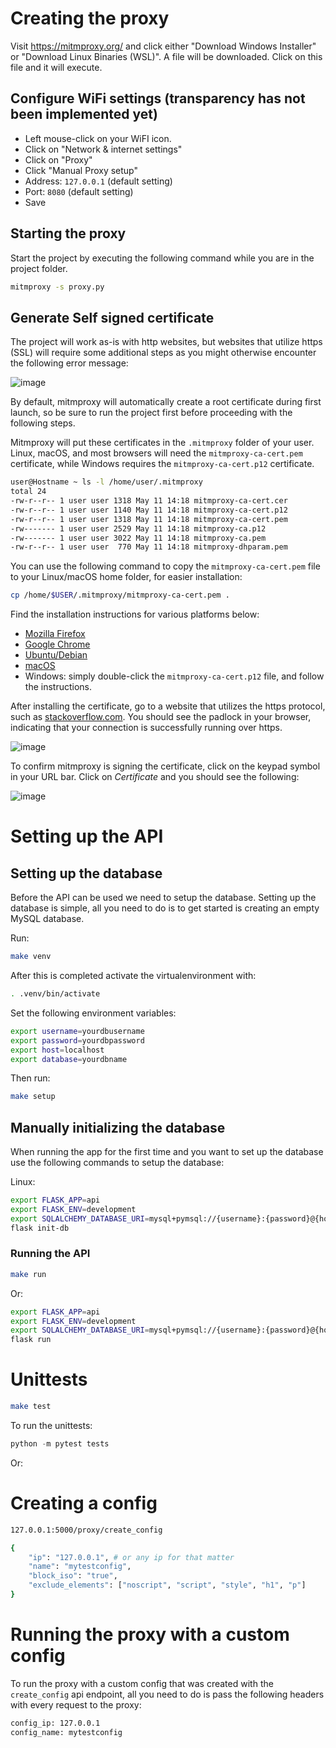 # Creating the proxy
Visit https://mitmproxy.org/ and click either "Download Windows Installer" or "Download Linux Binaries (WSL)".
A file will be downloaded. Click on this file and it will execute.

## Configure WiFi settings (transparency has not been implemented yet)
- Left mouse-click on your WiFI icon.
- Click on "Network & internet settings"
- Click on "Proxy"
- Click "Manual Proxy setup"
- Address: `127.0.0.1` (default setting)
- Port: `8080` (default setting)
- Save

## Starting the proxy
Start the project by executing the following command while you are in the project folder.
```bash
mitmproxy -s proxy.py
```

## Generate Self signed certificate
The project will work as-is with http websites, but websites that utilize https (SSL) will require some additional steps as you might otherwise encounter the following error message:

![image](https://user-images.githubusercontent.com/11412480/121014932-c6416e80-c79a-11eb-8862-ac95446e7f2d.png)

By default, mitmproxy will automatically create a root certificate during first launch, so be sure to run the project first before proceeding with the following steps.

Mitmproxy will put these certificates in the `.mitmproxy` folder of your user. Linux, macOS, and most browsers will need the `mitmproxy-ca-cert.pem` certificate, while Windows requires the `mitmproxy-ca-cert.p12` certificate.

```bash
user@Hostname ~ ls -l /home/user/.mitmproxy
total 24
-rw-r--r-- 1 user user 1318 May 11 14:18 mitmproxy-ca-cert.cer
-rw-r--r-- 1 user user 1140 May 11 14:18 mitmproxy-ca-cert.p12
-rw-r--r-- 1 user user 1318 May 11 14:18 mitmproxy-ca-cert.pem
-rw------- 1 user user 2529 May 11 14:18 mitmproxy-ca.p12
-rw------- 1 user user 3022 May 11 14:18 mitmproxy-ca.pem
-rw-r--r-- 1 user user  770 May 11 14:18 mitmproxy-dhparam.pem
```

You can use the following command to copy the `mitmproxy-ca-cert.pem` file to your Linux/macOS home folder, for easier installation:

```bash
cp /home/$USER/.mitmproxy/mitmproxy-ca-cert.pem .
```

Find the installation instructions for various platforms below:

- [Mozilla Firefox](https://wiki.mozilla.org/MozillaRootCertificate#Mozilla_Firefox)
- [Google Chrome](https://stackoverflow.com/a/15076602/198996)
- [Ubuntu/Debian](https://askubuntu.com/questions/73287/how-do-i-install-a-root-certificate/94861#94861)
- [macOS](https://support.apple.com/guide/keychain-access/add-certificates-to-a-keychain-kyca2431/mac)
- Windows: simply double-click the `mitmproxy-ca-cert.p12` file, and follow the instructions.

After installing the certificate, go to a website that utilizes the https protocol, such as [stackoverflow.com](https://stackoverflow.com/). You should see the padlock in your browser, indicating that your connection is successfully running over https.

![image](https://user-images.githubusercontent.com/11412480/121016912-0144a180-c79d-11eb-83dd-95c8eecb42c7.png)


To confirm mitmproxy is signing the certificate, click on the keypad symbol in your URL bar. Click on _Certificate_ and you should see the following:

![image](https://user-images.githubusercontent.com/11412480/121017091-2b965f00-c79d-11eb-8daa-fb9b76ca3647.png)

# Setting up the API
## Setting up the database
Before the API can be used we need to setup the database. Setting up the database is simple, all you need to do is to get started is creating an empty MySQL database.

Run:

```bash
make venv
```

After this is completed activate the virtualenvironment with:

```bash
. .venv/bin/activate
```

Set the following environment variables:

```bash
export username=yourdbusername
export password=yourdbpassword
export host=localhost
export database=yourdbname
```

Then run:
```bash
make setup
```

## Manually initializing the  database
When running the app for the first time and you want to set up the database use the following commands to setup the database:

Linux:

```bash
export FLASK_APP=api
export FLASK_ENV=development
export SQLALCHEMY_DATABASE_URI=mysql+pymsql://{username}:{password}@{host}/{databasename}
flask init-db
```
### Running the API
```bash
make run
```
Or:

```bash
export FLASK_APP=api
export FLASK_ENV=development
export SQLALCHEMY_DATABASE_URI=mysql+pymsql://{username}:{password}@{host}/{databasename}
flask run
```

# Unittests
```bash
make test
```

To run the unittests:

```python
python -m pytest tests
```
Or:

# Creating a config
```bash
127.0.0.1:5000/proxy/create_config

{
    "ip": "127.0.0.1", # or any ip for that matter
    "name": "mytestconfig",
    "block_iso": "true",
    "exclude_elements": ["noscript", "script", "style", "h1", "p"]
}
```
# Running the proxy with a custom config
To run the proxy with a custom config that was created with the `create_config` api endpoint, all you need to do is pass the following headers with every request to the proxy:

```bash
config_ip: 127.0.0.1
config_name: mytestconfig
```

